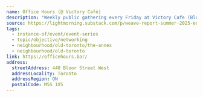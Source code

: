 ```yaml
---
name: Office Hours (@ Victory Café)
description: "Weekly public gathering every Friday at Victory Cafe (Bloor+Bathurst) starting at 6:30 pm and going until approximately 9, or until you make other plans. Look for the table with the horse figurine, come sit down, introduce yourself, and meet people!"
source: https://lightmorning.substack.com/p/weave-report-summer-2025-edition
tags:
  - instance-of/event/event-series
  - topic/objective/networking
  - neighbourhood/old-toronto/the-annex
  - neighbourhood/old-toronto
link: https://officehours.bar/
address:
  streetAddress: 440 Bloor Street West
  addressLocality: Toronto
  addressRegion: ON
  postalCode: M5S 1X5
---
```

